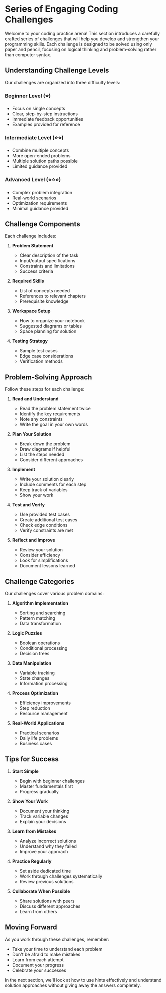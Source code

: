 # Series of Engaging Coding Challenges

Welcome to your coding practice arena! This section introduces a carefully crafted series of challenges that will help you develop and strengthen your programming skills. Each challenge is designed to be solved using only paper and pencil, focusing on logical thinking and problem-solving rather than computer syntax.

## Understanding Challenge Levels

Our challenges are organized into three difficulty levels:

### Beginner Level (⭐)
- Focus on single concepts
- Clear, step-by-step instructions
- Immediate feedback opportunities
- Examples provided for reference

### Intermediate Level (⭐⭐)
- Combine multiple concepts
- More open-ended problems
- Multiple solution paths possible
- Limited guidance provided

### Advanced Level (⭐⭐⭐)
- Complex problem integration
- Real-world scenarios
- Optimization requirements
- Minimal guidance provided

## Challenge Components

Each challenge includes:

1. **Problem Statement**
   - Clear description of the task
   - Input/output specifications
   - Constraints and limitations
   - Success criteria

2. **Required Skills**
   - List of concepts needed
   - References to relevant chapters
   - Prerequisite knowledge

3. **Workspace Setup**
   - How to organize your notebook
   - Suggested diagrams or tables
   - Space planning for solution

4. **Testing Strategy**
   - Sample test cases
   - Edge case considerations
   - Verification methods

## Problem-Solving Approach

Follow these steps for each challenge:

1. **Read and Understand**
   - Read the problem statement twice
   - Identify the key requirements
   - Note any constraints
   - Write the goal in your own words

2. **Plan Your Solution**
   - Break down the problem
   - Draw diagrams if helpful
   - List the steps needed
   - Consider different approaches

3. **Implement**
   - Write your solution clearly
   - Include comments for each step
   - Keep track of variables
   - Show your work

4. **Test and Verify**
   - Use provided test cases
   - Create additional test cases
   - Check edge conditions
   - Verify constraints are met

5. **Reflect and Improve**
   - Review your solution
   - Consider efficiency
   - Look for simplifications
   - Document lessons learned

## Challenge Categories

Our challenges cover various problem domains:

1. **Algorithm Implementation**
   - Sorting and searching
   - Pattern matching
   - Data transformation

2. **Logic Puzzles**
   - Boolean operations
   - Conditional processing
   - Decision trees

3. **Data Manipulation**
   - Variable tracking
   - State changes
   - Information processing

4. **Process Optimization**
   - Efficiency improvements
   - Step reduction
   - Resource management

5. **Real-World Applications**
   - Practical scenarios
   - Daily life problems
   - Business cases

## Tips for Success

1. **Start Simple**
   - Begin with beginner challenges
   - Master fundamentals first
   - Progress gradually

2. **Show Your Work**
   - Document your thinking
   - Track variable changes
   - Explain your decisions

3. **Learn from Mistakes**
   - Analyze incorrect solutions
   - Understand why they failed
   - Improve your approach

4. **Practice Regularly**
   - Set aside dedicated time
   - Work through challenges systematically
   - Review previous solutions

5. **Collaborate When Possible**
   - Share solutions with peers
   - Discuss different approaches
   - Learn from others

## Moving Forward

As you work through these challenges, remember:
- Take your time to understand each problem
- Don't be afraid to make mistakes
- Learn from each attempt
- Document your progress
- Celebrate your successes

In the next section, we'll look at how to use hints effectively and understand solution approaches without giving away the answers completely.